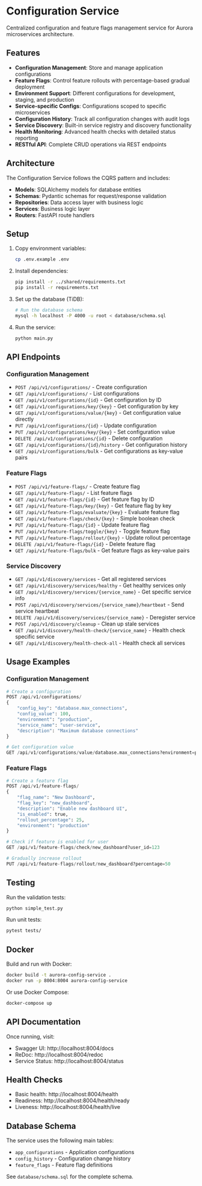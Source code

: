 # Configuration Service

Centralized configuration and feature flags management service for Aurora microservices architecture.

## Features

- **Configuration Management**: Store and manage application configurations
- **Feature Flags**: Control feature rollouts with percentage-based gradual deployment
- **Environment Support**: Different configurations for development, staging, and production
- **Service-specific Configs**: Configurations scoped to specific microservices
- **Configuration History**: Track all configuration changes with audit logs
- **Service Discovery**: Built-in service registry and discovery functionality
- **Health Monitoring**: Advanced health checks with detailed status reporting
- **RESTful API**: Complete CRUD operations via REST endpoints

## Architecture

The Configuration Service follows the CQRS pattern and includes:

- **Models**: SQLAlchemy models for database entities
- **Schemas**: Pydantic schemas for request/response validation
- **Repositories**: Data access layer with business logic
- **Services**: Business logic layer
- **Routers**: FastAPI route handlers

## Setup

1. Copy environment variables:
   ```bash
   cp .env.example .env
   ```

2. Install dependencies:
   ```bash
   pip install -r ../shared/requirements.txt
   pip install -r requirements.txt
   ```

3. Set up the database (TiDB):
   ```bash
   # Run the database schema
   mysql -h localhost -P 4000 -u root < database/schema.sql
   ```

4. Run the service:
   ```bash
   python main.py
   ```

## API Endpoints

### Configuration Management

- `POST /api/v1/configurations/` - Create configuration
- `GET /api/v1/configurations/` - List configurations
- `GET /api/v1/configurations/{id}` - Get configuration by ID
- `GET /api/v1/configurations/key/{key}` - Get configuration by key
- `GET /api/v1/configurations/value/{key}` - Get configuration value directly
- `PUT /api/v1/configurations/{id}` - Update configuration
- `PUT /api/v1/configurations/key/{key}` - Set configuration value
- `DELETE /api/v1/configurations/{id}` - Delete configuration
- `GET /api/v1/configurations/{id}/history` - Get configuration history
- `GET /api/v1/configurations/bulk` - Get configurations as key-value pairs

### Feature Flags

- `POST /api/v1/feature-flags/` - Create feature flag
- `GET /api/v1/feature-flags/` - List feature flags
- `GET /api/v1/feature-flags/{id}` - Get feature flag by ID
- `GET /api/v1/feature-flags/key/{key}` - Get feature flag by key
- `GET /api/v1/feature-flags/evaluate/{key}` - Evaluate feature flag
- `GET /api/v1/feature-flags/check/{key}` - Simple boolean check
- `PUT /api/v1/feature-flags/{id}` - Update feature flag
- `PUT /api/v1/feature-flags/toggle/{key}` - Toggle feature flag
- `PUT /api/v1/feature-flags/rollout/{key}` - Update rollout percentage
- `DELETE /api/v1/feature-flags/{id}` - Delete feature flag
- `GET /api/v1/feature-flags/bulk` - Get feature flags as key-value pairs

### Service Discovery

- `GET /api/v1/discovery/services` - Get all registered services
- `GET /api/v1/discovery/services/healthy` - Get healthy services only
- `GET /api/v1/discovery/services/{service_name}` - Get specific service info
- `POST /api/v1/discovery/services/{service_name}/heartbeat` - Send service heartbeat
- `DELETE /api/v1/discovery/services/{service_name}` - Deregister service
- `POST /api/v1/discovery/cleanup` - Clean up stale services
- `GET /api/v1/discovery/health-check/{service_name}` - Health check specific service
- `GET /api/v1/discovery/health-check-all` - Health check all services

## Usage Examples

### Configuration Management

```python
# Create a configuration
POST /api/v1/configurations/
{
    "config_key": "database.max_connections",
    "config_value": 100,
    "environment": "production",
    "service_name": "user-service",
    "description": "Maximum database connections"
}

# Get configuration value
GET /api/v1/configurations/value/database.max_connections?environment=production&service_name=user-service
```

### Feature Flags

```python
# Create a feature flag
POST /api/v1/feature-flags/
{
    "flag_name": "New Dashboard",
    "flag_key": "new_dashboard",
    "description": "Enable new dashboard UI",
    "is_enabled": true,
    "rollout_percentage": 25,
    "environment": "production"
}

# Check if feature is enabled for user
GET /api/v1/feature-flags/check/new_dashboard?user_id=123

# Gradually increase rollout
PUT /api/v1/feature-flags/rollout/new_dashboard?percentage=50
```

## Testing

Run the validation tests:
```bash
python simple_test.py
```

Run unit tests:
```bash
pytest tests/
```

## Docker

Build and run with Docker:

```bash
docker build -t aurora-config-service .
docker run -p 8004:8004 aurora-config-service
```

Or use Docker Compose:

```bash
docker-compose up
```

## API Documentation

Once running, visit:
- Swagger UI: http://localhost:8004/docs
- ReDoc: http://localhost:8004/redoc
- Service Status: http://localhost:8004/status

## Health Checks

- Basic health: http://localhost:8004/health
- Readiness: http://localhost:8004/health/ready
- Liveness: http://localhost:8004/health/live

## Database Schema

The service uses the following main tables:

- `app_configurations` - Application configurations
- `config_history` - Configuration change history
- `feature_flags` - Feature flag definitions

See `database/schema.sql` for the complete schema.
